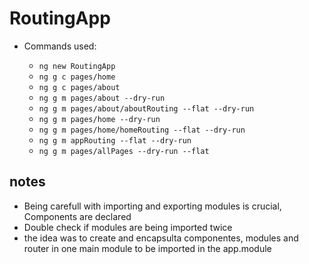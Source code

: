 # RoutingApp

- Commands used: 

    - `ng new RoutingApp`
    - `ng g c pages/home`
    - `ng g c pages/about`
    - `ng g m pages/about --dry-run`
    - `ng g m pages/about/aboutRouting --flat --dry-run`
    - `ng g m pages/home --dry-run`
    - `ng g m pages/home/homeRouting --flat --dry-run`
    - `ng g m appRouting --flat --dry-run`
    - `ng g m pages/allPages --dry-run --flat`


## notes

- Being carefull with importing and exporting modules is crucial, Components are declared
- Double check if modules are being imported twice
- the idea was to create and encapsulta componentes, modules and router in one main module to be imported in the app.module

